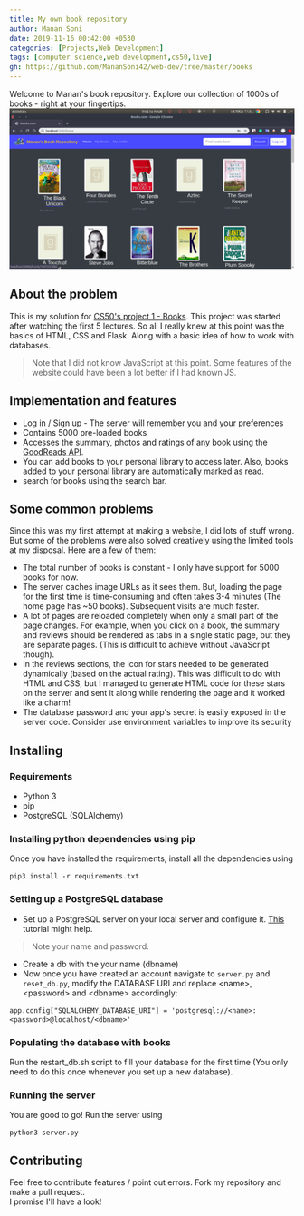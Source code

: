 ```yaml
---
title: My own book repository
author: Manan Soni
date: 2019-11-16 00:42:00 +0530
categories: [Projects,Web Development]
tags: [computer science,web development,cs50,live]
gh: https://github.com/MananSoni42/web-dev/tree/master/books
---
```


Welcome to Manan's book repository. Explore our collection of 1000s of books - right at your fingertips.
![screen](/assets/img/projects/webD/book.png)

## About the problem
This is my solution for [CS50's project 1 - Books](https://docs.cs50.net/ocw/web/projects/1/project1.html).
This project was started after watching the first 5 lectures. So all I really knew at this point was the basics of HTML, CSS and Flask. Along with a basic idea of how to work with databases.
> Note that I did not know JavaScript at this point. Some features of the website could have been a lot better if I had known JS.

## Implementation and features
* Log in / Sign up - The server will remember you and your preferences
* Contains 5000 pre-loaded books
* Accesses the summary, photos and ratings of any book using the [GoodReads API](https://www.goodreads.com/api).
* You can add books to your personal library to access later. Also, books added to your personal library are automatically marked as read.
* search for books using the search bar.

## Some common problems
Since this was my first attempt at making a website, I did lots of stuff wrong. But some of the problems were also solved creatively using the limited tools at my disposal. Here are a few of them:
* The total number of books is constant - I only have support for 5000 books for now.
* The server caches image URLs as it sees them.  But, loading the page for the first time is time-consuming and often takes 3-4 minutes (The home page has ~50 books). Subsequent visits are much faster.
* A lot of pages are reloaded completely when only a small part of the page changes. For example, when you click on a book, the summary and reviews should be rendered as tabs in a single static page, but they are separate pages. (This is difficult to achieve without JavaScript though).
* In the reviews sections, the icon for stars needed to be generated dynamically (based on the actual rating). This was difficult to do with HTML and CSS, but I managed to generate HTML code for these stars on the server and sent it along while rendering the page and it worked like a charm!
* The database password and your app's secret is easily exposed in the server code. Consider use environment variables to improve its security

## Installing
### Requirements
* Python 3
* pip
* PostgreSQL (SQLAlchemy)

### Installing python dependencies using pip
Once you have installed the requirements, install all the dependencies using
```terminal
pip3 install -r requirements.txt
```  
### Setting up a PostgreSQL database
* Set up a PostgreSQL server on your local server and configure it. [This](https://www.digitalocean.com/community/tutorials/how-to-install-and-use-postgresql-on-ubuntu-18-04) tutorial might help.  
> Note your name and password.  

* Create a db with the your name (dbname)
* Now once you have created an account navigate to ```server.py``` and ```reset_db.py```, modify the DATABASE URI and replace \<name\>, \<password\> and \<dbname\> accordingly:
```
app.config["SQLALCHEMY_DATABASE_URI"] = 'postgresql://<name>:<password>@localhost/<dbname>'
```
### Populating the database with books
Run the restart_db.sh script to fill your database for the first time (You only need to do this once whenever you set up a new database).

### Running the server
You are good to go! Run the server using
```
python3 server.py
```

## Contributing
Feel free to contribute features / point out errors. Fork my repository and make a pull request.  
I promise I'll have a look!
